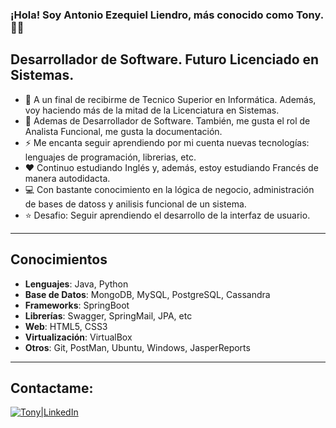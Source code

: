 ### ¡Hola! Soy Antonio Ezequiel Liendro, más conocido como Tony. 👋🏾

## Desarrollador de Software. Futuro Licenciado en Sistemas.

- 🚀 A un final de recibirme de Tecnico Superior en Informática. Además, voy haciendo más de la mitad de la Licenciatura en Sistemas.
- 🌱 Ademas de Desarrollador de Software. También, me gusta el rol de Analista Funcional, me gusta la documentación.
- ⚡ Me encanta seguir aprendiendo por mi cuenta nuevas tecnologías: lenguajes de programación, librerias, etc. 
- ❤️ Continuo estudiando Inglés y, además, estoy estudiando Francés de manera autodidacta.
- 💻 Con bastante conocimiento en la lógica de negocio, administración de bases de datoss y anilisis funcional de un sistema.
- ⭐️ Desafio: Seguir aprendiendo el desarrollo de la interfaz de usuario.

---
## Conocimientos
- **Lenguajes**: Java, Python
- **Base de Datos**: MongoDB, MySQL, PostgreSQL, Cassandra
- **Frameworks**: SpringBoot
- **Librerías**: Swagger, SpringMail, JPA, etc
- **Web**: HTML5, CSS3
- **Virtualización**: VirtualBox
- **Otros**: Git, PostMan, Ubuntu, Windows, JasperReports

---
## Contactame: 
[<img alt="Tony|LinkedIn" src="https://github.com/WaylonWalker/WaylonWalker/blob/main/icon/linkedin.png"/>](https://www.linkedin.com/in/tonyliendro/)
